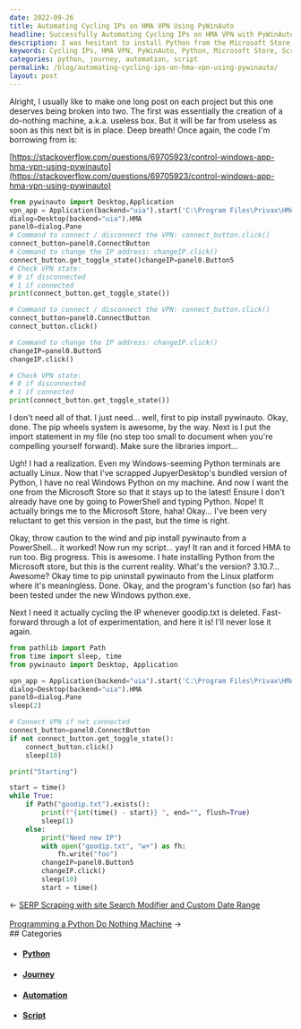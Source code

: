 ```yaml
---
date: 2022-09-26
title: Automating Cycling IPs on HMA VPN Using PyWinAuto
headline: Successfully Automating Cycling IPs on HMA VPN with PyWinAuto
description: I was hesitant to install Python from the Microsoft Store, but it was necessary to write a script with pywinauto that automates cycling IPs on HMA VPN. I'm happy to report that the script runs successfully and checks for goodip.txt to make sure it changes the IP address. Read my blog post to find out more about my journey of writing this script.
keywords: Cycling IPs, HMA VPN, PyWinAuto, Python, Microsoft Store, Script, Automation, Goodip.txt, Change IP, Journey, Module
categories: python, journey, automation, script
permalink: /blog/automating-cycling-ips-on-hma-vpn-using-pywinauto/
layout: post
---
```



Alright, I usually like to make one long post on each project but this one
deserves being broken into two. The first was essentially the creation of a
do-nothing machine, a.k.a. useless box. But it will be far from useless as soon
as this next bit is in place. Deep breath! Once again, the code I'm borrowing
from is:

[https://stackoverflow.com/questions/69705923/control-windows-app-hma-vpn-using-pywinauto](https://stackoverflow.com/questions/69705923/control-windows-app-hma-vpn-using-pywinauto)

```python
from pywinauto import Desktop,Application
vpn_app = Application(backend="uia").start('C:\Program Files\Privax\HMA VPN\Vpn.exe')
dialog=Desktop(backend="uia").HMA
panel0=dialog.Pane
# Command to connect / disconnect the VPN: connect_button.click()
connect_button=panel0.ConnectButton
# Command to change the IP address: changeIP.click()
connect_button.get_toggle_state()changeIP=panel0.Button5
# Check VPN state:
# 0 if disconnected
# 1 if connected
print(connect_button.get_toggle_state())

# Command to connect / disconnect the VPN: connect_button.click()
connect_button=panel0.ConnectButton
connect_button.click()

# Command to change the IP address: changeIP.click()
changeIP=panel0.Button5
changeIP.click()

# Check VPN state:
# 0 if disconnected
# 1 if connected
print(connect_button.get_toggle_state())
```

I don't need all of that. I just need... well, first to pip install pywinauto.
Okay, done. The pip wheels system is awesome, by the way. Next is I put the
import statement in my file (no step too small to document when you're
compelling yourself forward). Make sure the libraries import...

Ugh! I had a realization. Even my Windows-seeming Python terminals are actually
Linux. Now that I've scrapped JupyerDesktop's bundled version of Python, I have
no real Windows Python on my machine. And now I want the one from the Microsoft
Store so that it stays up to the latest! Ensure I don't already have one by
going to PowerShell and typing Python. Nope! It actually brings me to the
Microsoft Store, haha! Okay... I've been very reluctant to get this version in
the past, but the time is right.

Okay, throw caution to the wind and pip install pywinauto from a PowerShell...
it worked! Now run my script... yay! It ran and it forced HMA to run too. Big
progress. This is awesome. I hate installing Python from the Microsoft store,
but this is the current reality. What's the version? 3.10.7... Awesome? Okay
time to pip uninstall pywinauto from the Linux platform where it's meaningless.
Done. Okay, and the program's function (so far) has been tested under the new
Windows python.exe.

Next I need it actually cycling the IP whenever goodip.txt is deleted.
Fast-forward through a lot of experimentation, and here it is! I'll never lose
it again.

```python
from pathlib import Path
from time import sleep, time
from pywinauto import Desktop, Application

vpn_app = Application(backend="uia").start('C:\Program Files\Privax\HMA VPN\Vpn.exe')
dialog=Desktop(backend="uia").HMA
panel0=dialog.Pane
sleep(2)

# Connect VPN if not connected
connect_button=panel0.ConnectButton
if not connect_button.get_toggle_state():
    connect_button.click()
    sleep(10)

print("Starting")

start = time()
while True:
    if Path("goodip.txt").exists():
        print(f"{int(time() - start)} ", end="", flush=True)
        sleep(1)
    else:
        print("Need new IP")
        with open("goodip.txt", "w+") as fh:
            fh.write("foo")
        changeIP=panel0.Button5
        changeIP.click()
        sleep(10)
        start = time()
```


<div class="post-nav"><div class="post-nav-prev"><span class="arrow">&larr;&nbsp;</span><a href="/blog/serp-scraping-with-site-search-modifier-and-custom-date-range">SERP Scraping with site Search Modifier and Custom Date Range</a></div> &nbsp; <div class="post-nav-next"><a href="/blog/programming-a-python-do-nothing-machine">Programming a Python Do Nothing Machine</a><span class="arrow">&nbsp;&rarr;</span></div></div>
## Categories

<ul>
<li><h4><a href='/python/'>Python</a></h4></li>
<li><h4><a href='/journey/'>Journey</a></h4></li>
<li><h4><a href='/automation/'>Automation</a></h4></li>
<li><h4><a href='/script/'>Script</a></h4></li></ul>